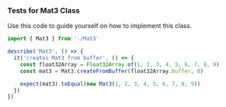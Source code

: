 <a name="Tests for `Mat3` Class"></a>

### Tests for Mat3 Class

Use this code to guide yourself on how to implement this class.
```javascript
import { Mat3 } from './Mat3'

describe('Mat3', () => {
  it('creates Mat3 from buffer', () => {
    const float32Array = Float32Array.of(1, 2, 3, 4, 5, 6, 7, 8, 9)
    const mat3 = Mat3.createFromBuffer(float32Array.buffer, 0)

    expect(mat3).toEqual(new Mat3(1, 2, 3, 4, 5, 6, 7, 8, 9))
  })
})

```